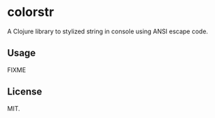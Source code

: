 # colorstr

A Clojure library to stylized string in console using ANSI escape code.

## Usage

FIXME

## License

MIT.
